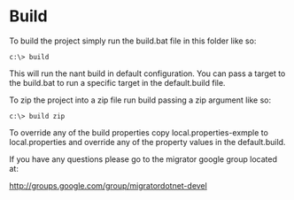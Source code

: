 # Build

To build the project simply run the build.bat file in this folder like so:

`c:\> build`

This will run the nant build in default configuration. You can pass a target to the build.bat to run a specific
target in the default.build file.

To zip the project into a zip file run build passing a zip argument like so:

`c:\> build zip`

To override any of the build properties copy local.properties-exmple to local.properties and override any of the
property values in the default.build.

If you have any questions please go to the migrator google group located at:

http://groups.google.com/group/migratordotnet-devel